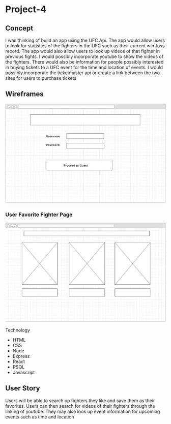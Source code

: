 # Project-4
## Concept
I was thinking of build an app using the UFC Api. The app would allow users to look for statistics of the fighters in the UFC such as their current win-loss record. The app would also allow users to look up videos of that fighter in previous fights. I would possibly incorporate youtube to show the videos of the fighters. There would also be information for people possibly interested in buying tickets to a UFC event for the time and location of events. I would possibly incorporate the ticketmaster api or create a link between the two sites for users to purchase tickets

## Wireframes
![wireframe](https://github.com/nickykwn/project4/blob/master/wireframes/wireframe1.png)
### User Favorite Fighter Page
![fav-fighter](https://github.com/nickykwn/project4/blob/master/wireframes/favorite%20fighter%20page.png)

Technology
* HTML
* CSS
* Node
* Express
* React
* PSQL
* Javascript

## User Story

Users will be able to search up fighters they like and save them as their favorites. Users can then search for videos of their fighters through the linking of youtube. They may also look up event information for upcoming events such as time and location
